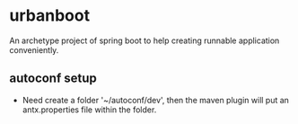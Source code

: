 # urbanboot

An archetype project of spring boot to help creating runnable application conveniently.

## autoconf setup

- Need create a folder '~/autoconf/dev', then the maven plugin will put an antx.properties file within the folder.

